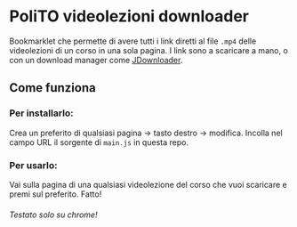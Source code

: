 # PoliTO videolezioni downloader
Bookmarklet che permette di avere tutti i link diretti al file `.mp4` delle videolezioni di un corso in una sola pagina.
I link sono a scaricare a mano, o con un download manager come [JDownloader](http://jdownloader.org/jdownloader2).

## Come funziona
### Per installarlo:
Crea un preferito di qualsiasi pagina -> tasto destro -> modifica.
Incolla nel campo URL il sorgente di `main.js` in questa repo.

### Per usarlo:
Vai sulla pagina di una qualsiasi videolezione del corso che vuoi scaricare e premi sul preferito. Fatto!

###### Testato solo su chrome!
